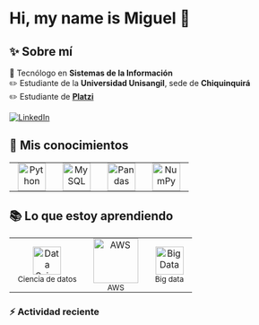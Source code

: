# Hi, my name is Miguel 👋

## ✨ Sobre mí

📘 Tecnólogo en **Sistemas de la Información**  
✏️ Estudiante de la **Universidad Unisangil**, sede de **Chiquinquirá**  
✏️ Estudiante de **[Platzi](https://platzi.com/)**

[![LinkedIn](https://img.shields.io/badge/LinkedIn-blue?logo=linkedin&logoColor=white)](https://www.linkedin.com/in/miguel-sierra-4baa11331/)

## 🧠 Mis conocimientos

<table style="border-collapse: collapse;">
  <tr>
    <td align="center" style="padding: 0 15px 0 15px;">
      <img src="https://cdn.jsdelivr.net/gh/devicons/devicon/icons/python/python-original.svg" alt="Python" width="50" />
    </td>
    <td align="center" style="padding: 0 15px 0 15px;">
      <img src="https://cdn.jsdelivr.net/gh/devicons/devicon/icons/mysql/mysql-original.svg" alt="MySQL" width="50" />
    </td>
    <td align="center" style="padding: 0 15px 0 15px;">
      <img src="https://cdn.jsdelivr.net/gh/devicons/devicon/icons/pandas/pandas-original.svg" alt="Pandas" width="50" />
    </td>
    <td align="center" style="padding: 0 15px 0 15px;">
      <img src="https://cdn.jsdelivr.net/gh/devicons/devicon/icons/numpy/numpy-original.svg" alt="NumPy" width="50" />
    </td>
  </tr>
</table>

## 📚 Lo que estoy aprendiendo

<table style="border-collapse: collapse;">
  <tr>
    <td align="center" style="padding: 0 15px 0 15px;">
      <img src="https://cdn-icons-png.flaticon.com/512/8649/8649635.png" alt="Data Science" width="50" />
      <br/>
      <sub>Ciencia de datos</sub>
    </td>
    <td align="center" style="padding: 0 15px 0 15px;">
      <img src="https://a0.awsstatic.com/libra-css/images/logos/aws_logo_smile_1200x630.png" alt="AWS" width="80" />
      <br/>
      <sub>AWS</sub>
    </td>
    <td align="center" style="padding: 0 15px 0 15px;">
      <img src="https://cdn-icons-png.flaticon.com/512/3037/3037943.png" alt="Big Data" width="50" />
      <br/>
      <sub>Big data</sub>
    </td>
  </tr>
</table>


### ⚡ Actividad reciente

<!--RECENT_ACTIVITY:start-->

<!--RECENT_ACTIVITY:last_update-->

